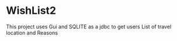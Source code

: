 # WishList2
This project uses Gui and SQLITE as a jdbc to get users List of travel location and Reasons 

